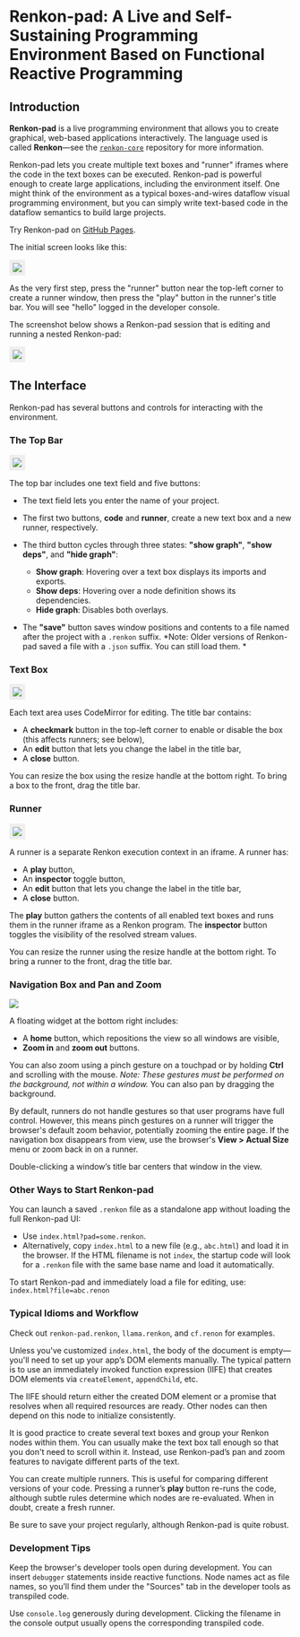 # Renkon-pad: A Live and Self-Sustaining Programming Environment Based on Functional Reactive Programming

## Introduction

**Renkon-pad** is a live programming environment that allows you to create graphical, web-based applications interactively. The language used is called **Renkon**—see the [`renkon-core`](https://github.com/yoshikiohshima/renkon) repository for more information.

Renkon-pad lets you create multiple text boxes and "runner" iframes where the code in the text boxes can be executed. Renkon-pad is powerful enough to create large applications, including the environment itself. One might think of the environment as a typical boxes-and-wires dataflow visual programming environment, but you can simply write text-based code in the dataflow semantics to build large projects.

Try Renkon-pad on [GitHub Pages](https://yoshikiohshima.github.io/renkon-pad/).

The initial screen looks like this:

<img style="border: 6px solid #eee" src="./doc/initial.png"></img>

As the very first step, press the "runner" button near the top-left corner to create a runner window, then press the "play" button in the runner's title bar. You will see "hello" logged in the developer console.

The screenshot below shows a Renkon-pad session that is editing and running a nested Renkon-pad:

<img style="border: 6px solid #eee" src="./doc/renkon-pad.png"></img>

## The Interface

Renkon-pad has several buttons and controls for interacting with the environment.

### The Top Bar

<img style="border: 6px solid #eee" src="./doc/topbar.png"></img>

The top bar includes one text field and five buttons:

- The text field lets you enter the name of your project.
- The first two buttons, **code** and **runner**, create a new text box and a new runner, respectively.
- The third button cycles through three states: **"show graph"**, **"show deps"**, and **"hide graph"**:
  - **Show graph**: Hovering over a text box displays its imports and exports.
  - **Show deps**: Hovering over a node definition shows its dependencies.
  - **Hide graph**: Disables both overlays.

- The **"save"** button saves window positions and contents to a file named after the project with a `.renkon` suffix. *Note: Older versions of Renkon-pad saved a file with a `.json` suffix. You can still load them. *

### Text Box

<img style="border: 6px solid #eee" src="./doc/textbox.png"></img>

Each text area uses CodeMirror for editing. The title bar contains:

- A **checkmark** button in the top-left corner to enable or disable the box (this affects runners; see below),
- An **edit** button that lets you change the label in the title bar,
- A **close** button.

You can resize the box using the resize handle at the bottom right. To bring a box to the front, drag the title bar.

### Runner

<img style="border: 6px solid #eee" src="./doc/runner.png"></img>

A runner is a separate Renkon execution context in an iframe. A runner has:

- A **play** button,
- An **inspector** toggle button,
- An **edit** button that lets you change the label in the title bar,
- A **close** button.

The **play** button gathers the contents of all enabled text boxes and runs them in the runner iframe as a Renkon program. The **inspector** button toggles the visibility of the resolved stream values.

You can resize the runner using the resize handle at the bottom right. To bring a runner to the front, drag the title bar.

### Navigation Box and Pan and Zoom

<img src="./doc/navigation.png"></img>

A floating widget at the bottom right includes:

- A **home** button, which repositions the view so all windows are visible,
- **Zoom in** and **zoom out** buttons.

You can also zoom using a pinch gesture on a touchpad or by holding **Ctrl** and scrolling with the mouse. *Note: These gestures must be performed on the background, not within a window.* You can also pan by dragging the background.

By default, runners do not handle gestures so that user programs have full control. However, this means pinch gestures on a runner will trigger the browser's default zoom behavior, potentially zooming the entire page. If the navigation box disappears from view, use the browser's **View > Actual Size** menu or zoom back in on a runner.

Double-clicking a window’s title bar centers that window in the view.

### Other Ways to Start Renkon-pad

You can launch a saved `.renkon` file as a standalone app without loading the full Renkon-pad UI:

- Use `index.html?pad=some.renkon`.
- Alternatively, copy `index.html` to a new file (e.g., `abc.html`) and load it in the browser. If the HTML filename is not `index`, the startup code will look for a `.renkon` file with the same base name and load it automatically.

To start Renkon-pad and immediately load a file for editing, use:  
`index.html?file=abc.renon`

### Typical Idioms and Workflow

Check out `renkon-pad.renkon`, `llama.renkon`, and `cf.renon` for examples.

Unless you've customized `index.html`, the body of the document is empty—you'll need to set up your app’s DOM elements manually. The typical pattern is to use an immediately invoked function expression (IIFE) that creates DOM elements via `createElement`, `appendChild`, etc.

The IIFE should return either the created DOM element or a promise that resolves when all required resources are ready. Other nodes can then depend on this node to initialize consistently.

It is good practice to create several text boxes and group your Renkon nodes within them. You can usually make the text box tall enough so that you don't need to scroll within it. Instead, use Renkon-pad’s pan and zoom features to navigate different parts of the text.

You can create multiple runners. This is useful for comparing different versions of your code. Pressing a runner’s **play** button re-runs the code, although subtle rules determine which nodes are re-evaluated. When in doubt, create a fresh runner.

Be sure to save your project regularly, although Renkon-pad is quite robust.

### Development Tips

Keep the browser's developer tools open during development. You can insert `debugger` statements inside reactive functions. Node names act as file names, so you’ll find them under the "Sources" tab in the developer tools as transpiled code.

Use `console.log` generously during development. Clicking the filename in the console output usually opens the corresponding transpiled code.
